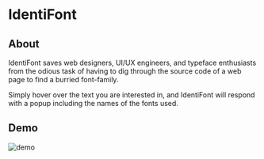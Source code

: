 # IdentiFont

## About

IdentiFont saves web designers, UI/UX engineers, and typeface enthusiasts from the odious task of having to dig through the source code of a web page to find a burried font-family. 

Simply hover over the text you are interested in, and IdentiFont will respond with a popup including the names of the fonts used.

## Demo

![demo](https://github.com/willashley23/IdentiFont/blob/master/images/demo.png)